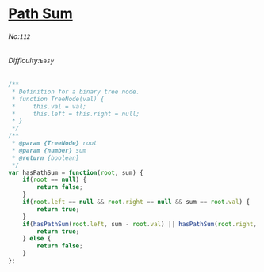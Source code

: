 # [Path Sum](https://leetcode.com/problems/path-sum/)
###### No:`112`
###### Difficulty:`Easy`


```javascript
/**
 * Definition for a binary tree node.
 * function TreeNode(val) {
 *     this.val = val;
 *     this.left = this.right = null;
 * }
 */
/**
 * @param {TreeNode} root
 * @param {number} sum
 * @return {boolean}
 */
var hasPathSum = function(root, sum) {
    if(root == null) {
        return false;
    }
    if(root.left == null && root.right == null && sum == root.val) {
        return true;
    }
    if(hasPathSum(root.left, sum - root.val) || hasPathSum(root.right, sum - root.val)) {
        return true;
    } else {
        return false;
    }
};
```
